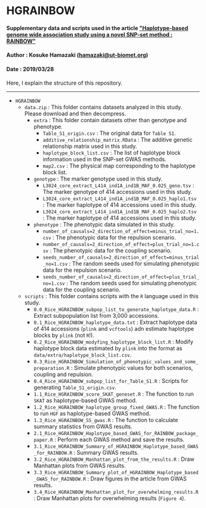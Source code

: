# HGRAINBOW
#### Supplementary data and scripts used in the article ["Haplotype-based genome wide association study using a novel SNP-set method : RAINBOW"](https://www.biorxiv.org/content/10.1101/612028v1)
#### Author : Kosuke Hamazaki (hamazaki@ut-biomet.org)
#### Date : 2019/03/28
Here, I explain the structure of this repository.

----------

- `HGRAINBOW`
	- `data.zip` : This folder contains datasets analyzed in this study. Please download and then decompress.
		- `extra` : This folder contain datasets other than genotype and phenotype.
			- `Table_S1_origin.csv` : The original data for `Table S1`.
			- `additive_relationship_matrix.RData` : The additive genetic relationship matrix used in this study.
			-  `haplotype_block_list.csv` : The list of haplotype block information used in the SNP-set GWAS methods.
			-  `map2.csv` : The physical map corresponding to the haplotype block list.
		-  `genotype` : The marker genotype used in this study.
			-  `L3024_core_extract_L414_ind1A_ind1B_MAF_0.025_geno.tsv` : The marker genotype of 414 accessions used in this study.
			-  `L3024_core_extract_L414_ind1A_ind1B_MAF_0.025_haplo1.tsv` : The marker haplotype of 414 accessions used in this study.
			-  `L3024_core_extract_L414_ind1A_ind1B_MAF_0.025_haplo2.tsv` : The marker haplotype of 414 accessions used in this study.
		-  `phenotype` : The phenotypic data simulated in this study.
			-  `number_of_causals=2_direction_of_effect=minus_trial_no=1.csv` : The phenotypic data for the repulsion scenario.
			-  `number_of_causals=2_direction_of_effect=plus_trial_no=1.csv` : The phenotypic data for the coupling scenario.
			-  `seeds_number_of_causals=2_direction_of_effect=minus_trial_no=1.csv` : The random seeds used for simulating phenotypic data for the repulsion scenario.
			-  `seeds_number_of_causals=2_direction_of_effect=plus_trial_no=1.csv` : The random seeds used for simulating phenotypic data for the coupling scenario.
	-  `scripts` : This folder contains scripts with the `R` language used in this study.
		-  `0.0_Rice_HGRAINBOW_subpop_list_to_generate_haplotype_data.R` : Extract subpopulation list from 3,000 accessions.
		-  `0.1_Rice_HGRAINBOW_haplotype_data.txt`  : Extract haplotype data of 414 accessions (`plink` and `vcftools`) adn estimate haplotype blocks by `plink` (not `R`!).
		-  `0.2_Rice_HGRAINBOW_modyfing_haplotype_block_list.R` : Modify haplotype block data estimated by `plink` into the format as `data/extra/haplotype_block_list.csv`.
		-  `0.3_Rice_HGRAINBOW_Simulation_of_phenotypic_values_and_some_preparation.R` : Simulate phenotypic values for both scenarios, coupling and repulsion.
		-  `0.4_Rice_HGRAINBOW_subpop_list_for_Table_S1.R` : Scripts for generating `Table_S1_origin.csv`.
		-  `1.1_Rice_HGRAINBOW_score_SKAT_geneset.R` : The function to run `SKAT` as haplotype-based GWAS method.
		-  `1.2_Rice_HGRAINBOW_haplotype_group_fixed_GWAS.R` : The function to run `HGF` as haplotype-based GWAS method.
		-  `1.3_Rice_HGRAINBOW_SS_gwas.R` : The function to calculate summary statistics from GWAS results.
		-  `2.1_Rice_HGRAINBOW_Haplotype_based_GWAS_for_RAINBOW_package_paper.R` : Perform each GWAS method and save the results.
		-  `3.1_Rice_HGRAINBOW_Summary_of_HGRAINBOW_Haplotype_based_GWAS_for_RAINBOW.R` : Summary GWAS results.
		-  `3.2_Rice_HGRAINBOW_Manhattan_plot_from_the_results.R` : Draw Manhattan plots from GWAS results.
		-  `3.3_Rice_HGRAINBOW_Summary_plot_of_HGRAINBOW_Haplotype_based_GWAS_for_RAINBOW.R` : Draw figures in the article from GWAS results.
		-  `3.4_Rice_HGRAINBOW_Manhattan_plot_for_overwhelming_results.R` : Draw Manhattan plots for overwhelming results (`Figure 4`).
